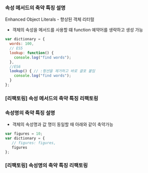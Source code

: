 ### 속성 메서드의 축약 특징 설명
Enhanced Object Literals - 향상된 객체 리터럴   
 - 객체의 속성을 메서드를 사용할 떄 function 예약어를 생략하고 생성 가능
```javascript
var dictionary = {
  words: 100,
  // ES5
  lookup: function() {
    console.log("find words");
  },
  //ES6
  lookup() { // :펑션을 제거하고 바로 괄호 붙임
    console.log("find words");
  }
};
```
### [리팩토링] 속성 메서드의 축약 특징 리팩토링

### 속성명의 축약 특징 설명
- 객체의 속성명과 값 명이 동일할 때 아래와 같이 축약가능   
```javascript
var figures = 10;
var dictionary = {
   // figures: figures,
   figures
};
```

### [리팩토링] 속성명의 축약 특징 리팩토링
